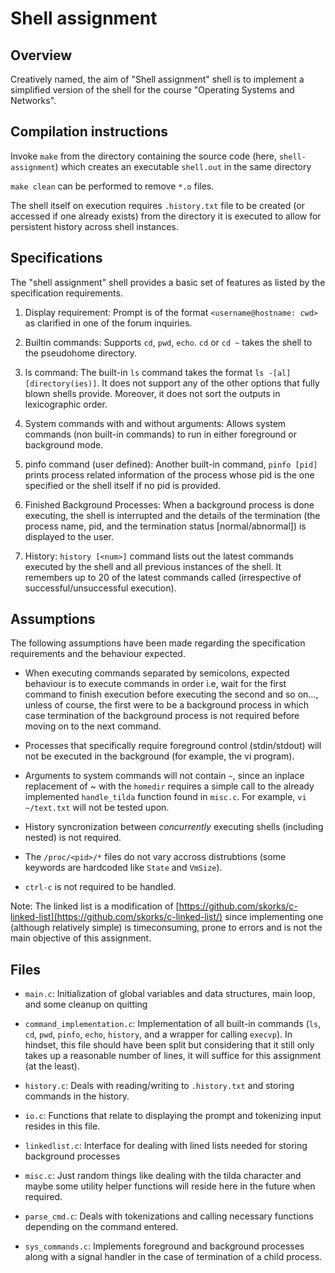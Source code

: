 # Shell assignment

## Overview
Creatively named, the aim of "Shell assignment" shell is to implement a simplified version of the shell for the course "Operating Systems and Networks".

## Compilation instructions
Invoke `make` from the directory containing the source code (here, `shell-assignment`) which creates an executable `shell.out` in the same directory

`make clean` can be performed to remove `*.o` files.

The shell itself on execution requires `.history.txt` file to be created (or accessed if one already exists) from the directory it is executed 
to allow for persistent history across shell instances.

## Specifications

The "shell assignment" shell provides a basic set of features as listed by the specification requirements.

1. Display requirement: Prompt is of the format `<username@hostname: cwd>` as clarified in one of the forum inquiries.

2. Builtin commands: Supports `cd`, `pwd`, `echo`. `cd` or `cd ~` takes the shell to the pseudohome directory.

3. ls command: The built-in `ls` command takes the format `ls -[al] [directory(ies)]`. It does not support any of the other
options that fully blown shells provide. Moreover, it does not sort the outputs in lexicographic order.

4. System commands with and without arguments: Allows system commands (non built-in commands) to run in either foreground or
background mode. 

5. pinfo command (user defined): Another built-in command, `pinfo [pid]` prints process related information of the process whose pid is the one
specified or the shell itself if no pid is provided.

6. Finished Background Processes: When a background process is done executing, the shell is interrupted and the details of the termination
(the process name, pid, and the termination status [normal/abnormal]) is displayed to the user.

7. History: `history [<num>]` command lists out the latest commands executed by the shell and all previous instances of the shell.
It remembers up to 20 of the latest commands called (irrespective of successful/unsuccessful execution).

## Assumptions

The following assumptions have been made regarding the specification requirements and the
behaviour expected.

- When executing commands separated by semicolons, expected behaviour is to execute commands in 
order i.e, wait for the first command to finish execution before executing the second and so on...,
unless of course, the first were to be a background process in which case termination of the 
background process is not required before moving on to the next command.

- Processes that specifically require foreground control (stdin/stdout) will not be executed in the background (for example, the vi program).

- Arguments to system commands will not contain `~`, since an inplace replacement of 
~ with the `homedir` requires a simple call to the already implemented `handle_tilda`
function found in `misc.c`. For example, `vi ~/text.txt` will not be tested upon.

- History syncronization between *concurrently* executing shells (including nested) is not
required.

- The `/proc/<pid>/*` files do not vary accross distrubtions (some keywords are hardcoded
like `State` and `VmSize`).

- `ctrl-c` is not required to be handled.

Note: The linked list is a modification of 
[https://github.com/skorks/c-linked-list](https://github.com/skorks/c-linked-list/)
since implementing one (although relatively simple) is timeconsuming, prone to errors and is not the main objective
of this assignment. 

## Files

- `main.c`: Initialization of global variables and data structures, main loop, and some cleanup on quitting

- `command_implementation.c`: Implementation of all built-in commands (`ls`, `cd`, `pwd`, `pinfo`, `echo`, `history`, and a wrapper for calling `execvp`). 
In hindset, this file should have been split but considering that it
still only takes up a reasonable number of lines, it will suffice for this assignment (at the least).

- `history.c`: Deals with reading/writing to `.history.txt` and storing commands in the history.

- `io.c`: Functions that relate to displaying the prompt and tokenizing input resides in this file.

- `linkedlist.c`: Interface for dealing with lined lists needed for storing background processes

- `misc.c`: Just random things like dealing with the tilda character and maybe some utility helper functions will
reside here in the future when required.

- `parse_cmd.c`: Deals with tokenizations and calling necessary functions depending on the command entered.

- `sys_commands.c`: Implements foreground and background processes along with a signal handler in the case
of termination of a child process.
